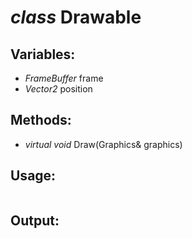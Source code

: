 # *class* Drawable

## Variables:
- *FrameBuffer* frame
- *Vector2* position

## Methods:
- *virtual void* Draw(Graphics& graphics)

## Usage:
```c++
```
## Output:
<!-- <image width="600px" src="https://github.com/ts-vadim/Console-Graphics/blob/main/view.png"> -->
